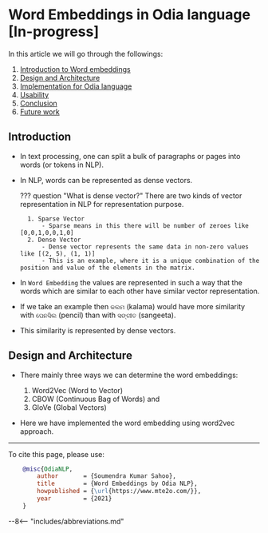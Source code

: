 # Word Embeddings in Odia language [In-progress]

In this article we will go through the followings:

1. [Introduction to Word embeddings](#introduction)
2. [Design and Architecture](#design-and-architecture)
3. [Implementation for Odia language](#implementation)
4. [Usability](#usability)
5. [Conclusion](#conclusion)
6. [Future work](#future-work)

## Introduction

- In text processing, one can split a bulk of paragraphs or pages into words (or tokens in NLP).
- In NLP, words can be represented as dense vectors.
    
    ??? question "What is dense vector?"
        There are two kinds of vector representation in NLP for representation purpose.

        1. Sparse Vector
            - Sparse means in this there will be number of zeroes like [0,0,1,0,0,1,0]
        2. Dense Vector
            - Dense vector represents the same data in non-zero values like [(2, 5), (1, 1)]
            - This is an example, where it is a unique combination of the position and value of the elements in the matrix.
        
- In `Word Embedding` the values are represented in such a way that the words which are similar to each other have similar vector representation.
- If we take an example then `କଲମ` (kalama) would have more similarity with `ପେନସିଲ` (pencil) than with `ସଙ୍ଗୀତ` (sangeeta).
- This similarity is represented by dense vectors.

## Design and Architecture

- There mainly three ways we can determine the word embeddings:  

    1. Word2Vec (Word to Vector)
    2. CBOW (Continuous Bag of Words) and 
    3. GloVe (Global Vectors)

- Here we have implemented the word embedding using word2vec approach.

<!-- Citation -->
<hr>
To cite this page, please use:

```bibtex
    @misc{OdiaNLP,
        author       = {Soumendra Kumar Sahoo},
        title        = {Word Embeddings by Odia NLP},
        howpublished = {\url{https://www.mte2o.com/}},
        year         = {2021}
    }
```
--8<-- "includes/abbreviations.md"
